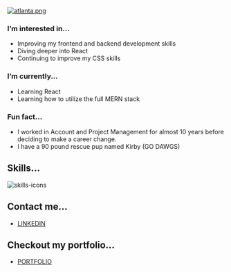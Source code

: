 [![atlanta.png](https://i.postimg.cc/jjVvqDXK/atlanta.png)](https://postimg.cc/G4QvqhVS)

### I’m interested in...
- Improving my frontend and backend development skills
- Diving deeper into React
- Continuing to improve my CSS skills

### I’m currently...
- Learning React
- Learning how to utilize the full MERN stack

### Fun fact...
- I worked in Account and Project Management for almost 10 years before deciding to make a career change.
- I have a 90 pound rescue pup named Kirby (GO DAWGS)

## Skills...
![skills-icons](https://user-images.githubusercontent.com/94554882/157689531-9c2d11ec-c060-4721-a82e-7e4dd904c696.jpg)

## Contact me...
- [LINKEDIN](https://www.linkedin.com/in/nicole-k-baird/)

## Checkout my portfolio... 
- [PORTFOLIO](https://www.nicolebaird.com/about-me/)


